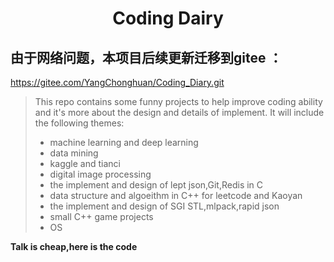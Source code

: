 # <center> Coding Dairy
## 由于网络问题，本项目后续更新迁移到gitee  ： 
https://gitee.com/YangChonghuan/Coding_Diary.git
 
>This repo contains some funny projects to help improve coding ability and it's more about the design and details of implement. It will include the following themes:
>- machine learning and deep learning 
>- data mining
>- kaggle and tianci
>- digital image processing
>- the implement and design of lept json,Git,Redis in C
>- data structure and algoeithm in C++ for leetcode and Kaoyan
>- the implement and design of SGI STL,mlpack,rapid json  
>- small C++ game projects
>- OS 

**Talk is cheap,here is the code**
 

